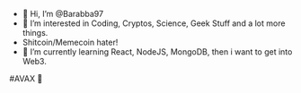 - 👋 Hi, I’m @Barabba97
- 👀 I’m interested in Coding, Cryptos, Science, Geek Stuff and a lot more things.
- Shitcoin/Memecoin hater! 
- 🌱 I’m currently learning React, NodeJS, MongoDB, then i want to get into Web3.

#AVAX 🔺 

<!---
Barabba97/Barabba97 is a ✨ special ✨ repository because its `README.md` (this file) appears on your GitHub profile.
You can click the Preview link to take a look at your changes.
--->
